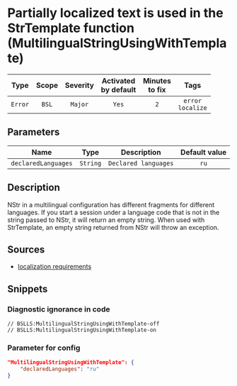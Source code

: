 # Partially localized text is used in the StrTemplate function (MultilingualStringUsingWithTemplate)

|  Type   | Scope | Severity |    Activated<br>by default    |    Minutes<br>to fix    |            Tags             |
|:-------:|:-----:|:--------:|:-----------------------------:|:-----------------------:|:---------------------------:|
| `Error` | `BSL` | `Major`  |             `Yes`             |           `2`           |    `error`<br>`localize`    |

## Parameters


|        Name         |   Type   |     Description      | Default value |
|:-------------------:|:--------:|:--------------------:|:-------------:|
| `declaredLanguages` | `String` | `Declared languages` |     `ru`      |
<!-- Блоки выше заполняются автоматически, не трогать -->
## Description

NStr in a multilingual configuration has different fragments for different languages. If you start a session under a language code that is not in the string passed to NStr, it will return an empty string. When used with StrTemplate, an empty string returned from NStr will throw an exception.

## Sources

- [localization requirements](https://its.1c.ru/db/v8std/content/763/hdoc)

## Snippets

<!-- Блоки ниже заполняются автоматически, не трогать -->
### Diagnostic ignorance in code

```bsl
// BSLLS:MultilingualStringUsingWithTemplate-off
// BSLLS:MultilingualStringUsingWithTemplate-on
```

### Parameter for config

```json
"MultilingualStringUsingWithTemplate": {
    "declaredLanguages": "ru"
}
```
